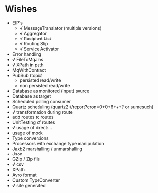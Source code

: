 # Wishes

* EIP's 
    * √ MessageTranslator (multiple versions)
    * √ Aggregator
    * √ Recipient List
    * √ Routing Slip
    * √ Service Activator
* Error handling
* √ FileToMqJms
* √ XPath in path
* MqWithContract
* PubSub (topic)
    * persisted read/write
    * non persisted read/write
* Database as monitored (input) source
* Database as target    
* Scheduled polling consumer 
* Quartz scheduling (quartz2://report?cron=0+0+6+*+*+? or sumesuch) 
* √ transformation during route
* add routes to routes
* UnitTesting of routes
* √ usage of direct:...
* usage of mock
* Type conversions
* Processors with exchange type manipulation
* Jaxb2 marshalling / unmarshalling
* Json 
* GZip / Zip file
* √ csv
* XPath
* Avro format
* Custom TypeConverter
* √ site generated

